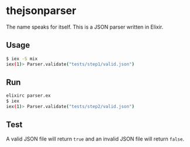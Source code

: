 # thejsonparser

The name speaks for itself. This is a JSON parser written in Elixir.

## Usage

```bash
$ iex -S mix
iex(1)> Parser.validate("tests/step1/valid.json")
```

## Run

```bash
elixirc parser.ex
$ iex
iex(1)> Parser.validate("tests/step2/valid.json")
```

## Test

A valid JSON file will return `true` and an invalid JSON file will return `false`.


